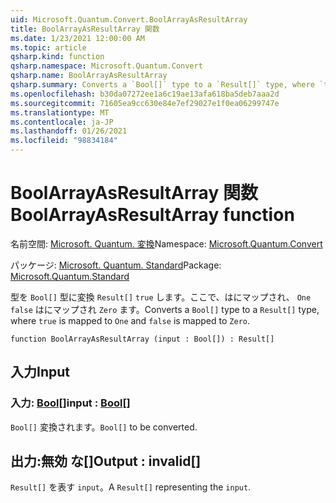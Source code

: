 ```yaml
---
uid: Microsoft.Quantum.Convert.BoolArrayAsResultArray
title: BoolArrayAsResultArray 関数
ms.date: 1/23/2021 12:00:00 AM
ms.topic: article
qsharp.kind: function
qsharp.namespace: Microsoft.Quantum.Convert
qsharp.name: BoolArrayAsResultArray
qsharp.summary: Converts a `Bool[]` type to a `Result[]` type, where `true` is mapped to `One` and `false` is mapped to `Zero`.
ms.openlocfilehash: b30da07272ee1a6c19ae13afa618ba5deb7aaa2d
ms.sourcegitcommit: 71605ea9cc630e84e7ef29027e1f0ea06299747e
ms.translationtype: MT
ms.contentlocale: ja-JP
ms.lasthandoff: 01/26/2021
ms.locfileid: "98834184"
---
```

# <a name="boolarrayasresultarray-function"></a><span data-ttu-id="83af2-102">BoolArrayAsResultArray 関数</span><span class="sxs-lookup"><span data-stu-id="83af2-102">BoolArrayAsResultArray function</span></span>

<span data-ttu-id="83af2-103">名前空間: [Microsoft. Quantum. 変換](xref:Microsoft.Quantum.Convert)</span><span class="sxs-lookup"><span data-stu-id="83af2-103">Namespace: [Microsoft.Quantum.Convert](xref:Microsoft.Quantum.Convert)</span></span>

<span data-ttu-id="83af2-104">パッケージ: [Microsoft. Quantum. Standard](https://nuget.org/packages/Microsoft.Quantum.Standard)</span><span class="sxs-lookup"><span data-stu-id="83af2-104">Package: [Microsoft.Quantum.Standard](https://nuget.org/packages/Microsoft.Quantum.Standard)</span></span>


<span data-ttu-id="83af2-105">型を `Bool[]` 型に変換 `Result[]` `true` します。ここで、はにマップされ、 `One` `false` はにマップされ `Zero` ます。</span><span class="sxs-lookup"><span data-stu-id="83af2-105">Converts a `Bool[]` type to a `Result[]` type, where `true` is mapped to `One` and `false` is mapped to `Zero`.</span></span>

```qsharp
function BoolArrayAsResultArray (input : Bool[]) : Result[]
```


## <a name="input"></a><span data-ttu-id="83af2-106">入力</span><span class="sxs-lookup"><span data-stu-id="83af2-106">Input</span></span>

### <a name="input--bool"></a><span data-ttu-id="83af2-107">入力: [Bool](xref:microsoft.quantum.lang-ref.bool)[]</span><span class="sxs-lookup"><span data-stu-id="83af2-107">input : [Bool](xref:microsoft.quantum.lang-ref.bool)[]</span></span>

<span data-ttu-id="83af2-108">`Bool[]` 変換されます。</span><span class="sxs-lookup"><span data-stu-id="83af2-108">`Bool[]` to be converted.</span></span>



## <a name="output--__invalidresult__"></a><span data-ttu-id="83af2-109">出力:__無効 <Result> な__[]</span><span class="sxs-lookup"><span data-stu-id="83af2-109">Output : __invalid<Result>__[]</span></span>

<span data-ttu-id="83af2-110">`Result[]` を表す `input`。</span><span class="sxs-lookup"><span data-stu-id="83af2-110">A `Result[]` representing the `input`.</span></span>